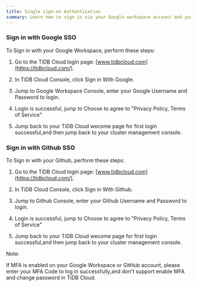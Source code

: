 ```yaml
---
title: Single sign-on Authentication
summary: Learn how to sign in via your Google workspace account and your Github Accounts in TiDB Cloud Web console.
---
```


### Sign in with Google SSO 

To Sign in with your Google Workspace, perform these steps:

1. Go to the TiDB Cloud login page: [www.tidbcloud.com](https://tidbcloud.com/).

2. In TiDB Cloud Console, click Sign in With Google.

3. Jump to Google Workspace Console, enter your Google Username and Password to login.

4. Login is successful, jump to Choose to agree to "Privacy Policy, Terms of Service"

5. Jump back to your TiDB Cloud wecome page for first login successful,and then jump back to your cluster management console.

### Sign in with Github SSO

To Sign in with your Github, perform these steps:

1. Go to the TiDB Cloud login page: [www.tidbcloud.com](https://tidbcloud.com/).

2. In TiDB Cloud Console, click Sign in With Github.

3. Jump to Github Console, enter your Github Username and Password to login.

4. Login is successful, jump to Choose to agree to "Privacy Policy, Terms of Service"

5. Jump back to your TiDB Cloud wecome page for first login successful,and then jump back to your cluster management console.

Note:

If MFA is enabled on your Google Workspace or GitHub account, please enter your MFA Code to log in successfully,and don't support enable MFA and change password in TiDB Cloud.